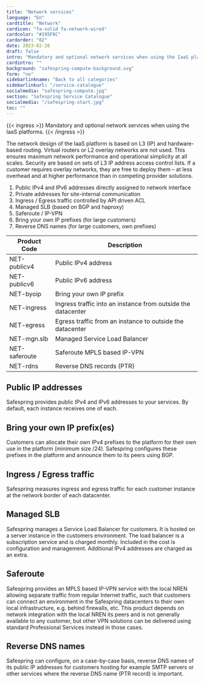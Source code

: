 ```yaml
---
title: "Network services"
language: "En"
cardtitle: "Network"
cardicon: "fa-solid fa-network-wired"
cardcolor: "#195F8C"
cardorder: "02"
date: 2023-02-28
draft: false
intro: "Mandatory and optional network services when using the IaaS platforms."
cardintro: ""
background: "safespring-compute-background.svg"
form: "no"
sidebarlinkname: "Back to all categories"
sidebarlinkurl: "/service-catalogue"
socialmedia: "safespring-compute.jpg"
section: "Safespring Service Catalogue"
socialmedia: "/safespring-start.jpg"
toc: ""
---
```



{{< ingress >}}
Mandatory and optional network services when using the IaaS platforms.
{{< /ingress >}}

The network design of the IaaS platform is based on L3 (IP) and hardware-based routing. Virtual routers or L2 overlay networks are not used. This ensures maximum network performance and operational simplicity at all scales. Security are based on sets of L3 IP address access control lists. If a customer requires overlay networks, they are free to deploy them – at less overhead and at higher performance than in competing provider solutions.

1. Public IPv4 and IPv6 addresses directly assigned to network interface
1. Private addresses for site-internal communication
1. Ingress / Egress traffic controlled by API driven ACL
1. Managed SLB (based on BGP and haproxy)
1. Saferoute / IP-VPN
1. Bring your own IP prefixes (for large customers)
1. Reverse DNS names (for large customers, own prefixes)

<table class="width100">
  <thead>
    <tr>
      <th>Product Code</th>
      <th>Description</th>
    </tr>
  </thead>
  <tbody>
    <tr>
      <td>NET-publicv4</td>
      <td>Public IPv4 address</td>
    </tr>
    <tr>
      <td>NET-publicv6</td>
      <td>Public IPv6 address</td>
    </tr>
    <tr>
      <td>NET-byoip</td>
      <td>Bring your own IP prefix</td>
    </tr>
    <tr>
      <td>NET-ingress</td>
      <td>Ingress traffic into an instance from outside the datacenter</td>
    </tr>
    <tr>
      <td>NET-egress</td>
      <td>Egress traffic from an instance to outside the datacenter</td>
    </tr>
    <tr>
      <td>NET-mgn.slb</td>
      <td>Managed Service Load Balancer</td>
    </tr>
    <tr>
      <td>NET-saferoute</td>
      <td>Saferoute MPLS based IP-VPN</td>
    </tr>
    <tr>
      <td>NET-rdns</td>
      <td>Reverse DNS records (PTR)</td>
    </tr>
  </tbody>
</table>



## Public IP addresses
Safespring provides public IPv4 and IPv6 addresses to your services. By default, each instance receives one of each.

## Bring your own IP prefix(es)
Customers can allocate their own IPv4 prefixes to the platform for their own use in the platform (minimum size /24). Safespring configures these prefixes in the platform and announce them to its peers using BGP.

## Ingress / Egress traffic
Safespring measures ingress and egress traffic for each customer instance at the network border of each datacenter.

## Managed SLB
Safespring manages a Service Load Balancer for customers. It is hosted on a server instance in the customers environment. The load balancer is a subscription service and is charged monthly. Included in the cost is configuration and management. Additional IPv4 addresses are charged as an extra.

## Saferoute
Safespring provides an MPLS based IP-VPN service with the local NREN allowing separate traffic from regular Internet traffic, such that customers can connect an environment in the Safespring datacenters to their own local infrastructure, e.g. behind firewalls, etc. This product depends on network integration with the local NREN its peers and is not generally available to any customer, but other VPN solutions can be delivered using standard Professional Services instead in those cases.

## Reverse DNS names
Safespring can configure, on a case-by-case basis, reverse DNS names of its public IP addresses for customers hosting for example SMTP servers or other services where the reverse DNS name (PTR record) is important.
